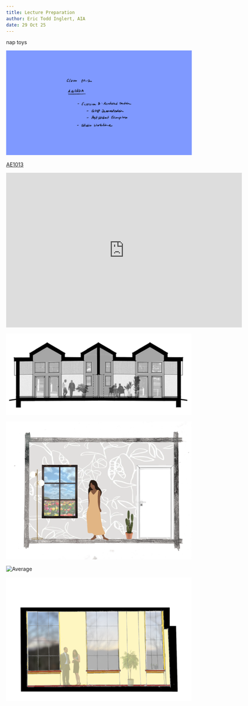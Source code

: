 ```yaml
---
title: Lecture Preparation
author: Eric Todd Inglert, AIA
date: 29 Oct 25
---
```


nap toys

![Today's Agenda](images/10-2.png)

[AE1013](ae1013/)

<iframe height="420" width="640" allowfullscreen frameborder=0 src="https://echo360.org/media/95346a12-d8b0-4e93-a541-70ccf7413fee/public?autoplay=false&automute=false"></iframe>

![Exercise 8. Rendered Section. Hybrid Drawing](images/050301renderSectionHybrid.png)

![Above Average](images/Assignment_14_Above_Average.png)

![Average](images/Assignment_14_Average.png)

![Below Average](images/Assignment_14_Below_Average.png)

<!-- remove

![Exercise Eighteen. Designing the Composite Drawing](images/fig_3-1_ExerciseEighteen.png)

![Layout Grids](images/fig3-2_structGrid.png)

![Exercise Twenty-two. Final Presentation Board](images/fig3-3_parisPrize.png)

![Above Average](images/Assignment_09_Above_Average.png)

![Average](images/Assignment_09_Average.png)

![Below Average](images/Assignment_09_Below_Average.png)

-->

